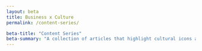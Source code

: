 ```yaml
---
layout: beta
title: Business x Culture
permalink: /content-series/

beta-title: "Content Series"
beta-summary: "A collection of articles that highlight cultural icons and their business enterprises.  Featuring videos, quotes and short stories about interesting business moves that represent successful blueprints for new and seasoned entrepreneurs."
---
```

